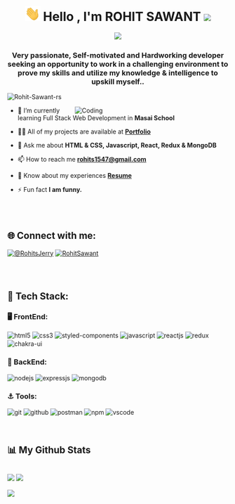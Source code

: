 


<h1 align="center"> <img src="https://raw.githubusercontent.com/ABSphreak/ABSphreak/master/gifs/Hi.gif" width="35"> Hello , I'm ROHIT SAWANT <img src="https://i.pinimg.com/originals/a7/1c/11/a71c1120763e9b9690461cee3f3218c6.gif" width="50"/></h1>
<div align="center">
 <img height="95" src="https://readme-typing-svg.herokuapp.com/?lines=FULL+STACK+WEB+DEVELOPER;MERN+STACK+DEVELOPER;WEB+DEVELOPER;REACT+DEVELOPER;&color=cyan&center=true" />
</div>
<h3 align="center">Very passionate, Self-motivated and Hardworking developer seeking an
opportunity to work in a challenging environment to
prove my skills and utilize my knowledge & intelligence to upskill myself..</h3>

<p align="left"> <img border-radius"10" src="https://komarev.com/ghpvc/?username=Rohit-Sawant-rs&label=Profile%20views&color=0e75b6&style=flat" alt="Rohit-Sawant-rs" /> </p>


<img  align="right" margin-top="10px" alt="Coding" width="350" height="80%" src="https://cdn.dribbble.com/users/1118376/screenshots/3604186/developer-dribbble.gif">

- 🌱 I’m currently learning Full Stack Web Development in **Masai School**

- 👨‍💻 All of my projects are available at  <a href="https://rohitdsawant.github.io"> **Portfolio** </a>

- 💬 Ask me about **HTML & CSS, Javascript, React, Redux & MongoDB**

- 📫 How to reach me **rohits1547@gmail.com**

- 📄 Know about my experiences <a href="https://drive.google.com/file/d/1MdMTR6eeKCT146z6LKVbKA-30AGjf4qa/view?usp=sharing">**Resume** </a>

- ⚡ Fun fact **I am funny.**
</br>
</br>
<h2 align="left"> 🌐 Connect with me:</h2>
<p align="left">
<a href="https://twitter.com/@Rohitsjerry" target="blank"><img align="center" src="https://raw.githubusercontent.com/rahuldkjain/github-profile-readme-generator/master/src/images/icons/Social/twitter.svg" alt="@RohitsJerry" height="30" width="40" /></a>
<a href="https://linkedin.com/in/rohit-sawant-a1b636177" target="blank"><img align="center" src="https://raw.githubusercontent.com/rahuldkjain/github-profile-readme-generator/master/src/images/icons/Social/linked-in-alt.svg" alt="RohitSawant" height="30" width="40" /></a>
</p>
</br>
</br>

<h2 align="left"> 📌 Tech Stack:</h2>
<div display="flex">
  <h3> 🖥️ FrontEnd: </h3>    
 <img src="https://img.shields.io/badge/html5-%23E34F26.svg?style=for-the-badge&logo=html5&logoColor=white" align="center" alt="html5">
 <img src = "https://img.shields.io/badge/css3-%231572B6.svg?style=for-the-badge&logo=css3&logoColor=white" align="center" alt="css3">
 <img src="https://img.shields.io/badge/styled--components-DB7093?style=for-the-badge&logo=styled-components&logoColor=white" align="center" alt="styled-components" />
 <img src ="https://img.shields.io/badge/javascript-%23323330.svg?style=for-the-badge&logo=javascript&logoColor=%23F7DF1E" align="center" alt="javascript">
 <img src="https://img.shields.io/badge/React-20232A?style=for-the-badge&logo=react&logoColor=61DAFB"  align="center" alt="reactjs" />
 <img src="https://img.shields.io/badge/Redux-593D88?style=for-the-badge&logo=redux&logoColor=white"  align="center" alt="redux" />
 <img src = "https://img.shields.io/badge/chakra ui-%234ED1C5.svg?style=for-the-badge&logo=chakraui&logoColor=white" align="center" alt="chakra-ui"/>
</div>

 <div ><h3> 👾 BackEnd: </h3> 
   <img src="https://img.shields.io/badge/Node.js-339933?style=for-the-badge&logo=nodedotjs&logoColor=white" align="center" alt="nodejs" />
   <img src="https://img.shields.io/badge/Express.js-%23323330?style=for-the-badge&logo=express&logoColor=white" align="center" alt="expressjs"/>
   <img src="https://img.shields.io/badge/MongoDB-4EA94B?style=for-the-badge&logo=mongodb&logoColor=white" align="center" alt="mongodb"/>
 </div>
 
   <div ><h3> ⚓️ Tools: </h3> 
   <img src="https://img.shields.io/badge/netlify-%23000000.svg?style=for-the-badge&logo=netlify&logoColor=#00C7B7" align="center" alt="git"/>
   <img src="https://img.shields.io/badge/GitHub-100000?style=for-the-badge&logo=github&logoColor=white"  align="center" alt="github"/>
   <img src ="https://img.shields.io/badge/Postman-FF6C37?style=for-the-badge&logo=postman&logoColor=white" align="center" alt="postman">
   <img src = "https://img.shields.io/badge/NPM-%23000000.svg?style=for-the-badge&logo=npm&logoColor=white" align="center" alt="npm">
   <img src="https://img.shields.io/badge/Visual%20Studio-%231572B6.svg?style=for-the-badge&logo=visual-studio&logoColor=white"  align="center" alt="vscode"/>
 </div>
 
</br>
</br>

       
## 📊  My Github Stats
  <br/>
  <div display="flex">
    <img src="http://github-profile-summary-cards.vercel.app/api/cards/stats?username=RohitDSawant&theme=tokyonight" />
    <img src="http://github-profile-summary-cards.vercel.app/api/cards/productive-time?username=RohitDSawant&theme=tokyonight&utcOffset=8" />
 </div>
 </br>
 <img src="http://github-profile-summary-cards.vercel.app/api/cards/profile-details?username=RohitDSawant&theme=tokyonight" />
<br/>

